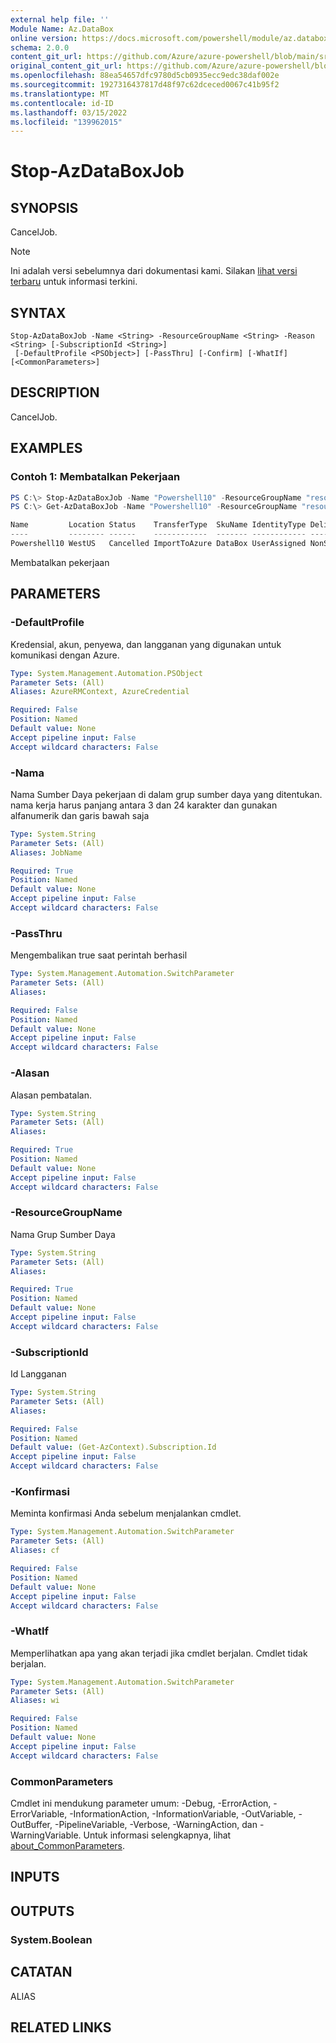 ```yaml
---
external help file: ''
Module Name: Az.DataBox
online version: https://docs.microsoft.com/powershell/module/az.databox/stop-azdataboxjob
schema: 2.0.0
content_git_url: https://github.com/Azure/azure-powershell/blob/main/src/DataBox/help/Stop-AzDataBoxJob.md
original_content_git_url: https://github.com/Azure/azure-powershell/blob/main/src/DataBox/help/Stop-AzDataBoxJob.md
ms.openlocfilehash: 88ea54657dfc9780d5cb0935ecc9edc38daf002e
ms.sourcegitcommit: 1927316437817d48f97c62dceced0067c41b95f2
ms.translationtype: MT
ms.contentlocale: id-ID
ms.lasthandoff: 03/15/2022
ms.locfileid: "139962015"
---
```

# Stop-AzDataBoxJob

## SYNOPSIS
CancelJob.

> [!NOTE]
>Ini adalah versi sebelumnya dari dokumentasi kami. Silakan [lihat versi terbaru](/powershell/module/az.databox/stop-azdataboxjob) untuk informasi terkini.

## SYNTAX

```
Stop-AzDataBoxJob -Name <String> -ResourceGroupName <String> -Reason <String> [-SubscriptionId <String>]
 [-DefaultProfile <PSObject>] [-PassThru] [-Confirm] [-WhatIf] [<CommonParameters>]
```

## DESCRIPTION
CancelJob.

## EXAMPLES

### Contoh 1: Membatalkan Pekerjaan 
```powershell
PS C:\> Stop-AzDataBoxJob -Name "Powershell10" -ResourceGroupName "resourceGroupName" -Reason "Powershell demo job"
PS C:\> Get-AzDataBoxJob -Name "Powershell10" -ResourceGroupName "resourceGroupName"

Name         Location Status    TransferType  SkuName IdentityType DeliveryType Detail
----         -------- ------    ------------  ------- ------------ ------------ ------
Powershell10 WestUS   Cancelled ImportToAzure DataBox UserAssigned NonScheduled Microsoft.Azure.PowerShell.Cmdlets.DataBox.Models.Api20210301.DataBoxJobDetails
```

Membatalkan pekerjaan

## PARAMETERS

### -DefaultProfile
Kredensial, akun, penyewa, dan langganan yang digunakan untuk komunikasi dengan Azure.

```yaml
Type: System.Management.Automation.PSObject
Parameter Sets: (All)
Aliases: AzureRMContext, AzureCredential

Required: False
Position: Named
Default value: None
Accept pipeline input: False
Accept wildcard characters: False
```

### -Nama
Nama Sumber Daya pekerjaan di dalam grup sumber daya yang ditentukan.
nama kerja harus panjang antara 3 dan 24 karakter dan gunakan alfanumerik dan garis bawah saja

```yaml
Type: System.String
Parameter Sets: (All)
Aliases: JobName

Required: True
Position: Named
Default value: None
Accept pipeline input: False
Accept wildcard characters: False
```

### -PassThru
Mengembalikan true saat perintah berhasil

```yaml
Type: System.Management.Automation.SwitchParameter
Parameter Sets: (All)
Aliases:

Required: False
Position: Named
Default value: None
Accept pipeline input: False
Accept wildcard characters: False
```

### -Alasan
Alasan pembatalan.

```yaml
Type: System.String
Parameter Sets: (All)
Aliases:

Required: True
Position: Named
Default value: None
Accept pipeline input: False
Accept wildcard characters: False
```

### -ResourceGroupName
Nama Grup Sumber Daya

```yaml
Type: System.String
Parameter Sets: (All)
Aliases:

Required: True
Position: Named
Default value: None
Accept pipeline input: False
Accept wildcard characters: False
```

### -SubscriptionId
Id Langganan

```yaml
Type: System.String
Parameter Sets: (All)
Aliases:

Required: False
Position: Named
Default value: (Get-AzContext).Subscription.Id
Accept pipeline input: False
Accept wildcard characters: False
```

### -Konfirmasi
Meminta konfirmasi Anda sebelum menjalankan cmdlet.

```yaml
Type: System.Management.Automation.SwitchParameter
Parameter Sets: (All)
Aliases: cf

Required: False
Position: Named
Default value: None
Accept pipeline input: False
Accept wildcard characters: False
```

### -WhatIf
Memperlihatkan apa yang akan terjadi jika cmdlet berjalan.
Cmdlet tidak berjalan.

```yaml
Type: System.Management.Automation.SwitchParameter
Parameter Sets: (All)
Aliases: wi

Required: False
Position: Named
Default value: None
Accept pipeline input: False
Accept wildcard characters: False
```

### CommonParameters
Cmdlet ini mendukung parameter umum: -Debug, -ErrorAction, -ErrorVariable, -InformationAction, -InformationVariable, -OutVariable, -OutBuffer, -PipelineVariable, -Verbose, -WarningAction, dan -WarningVariable. Untuk informasi selengkapnya, lihat [about_CommonParameters](http://go.microsoft.com/fwlink/?LinkID=113216).

## INPUTS

## OUTPUTS

### System.Boolean

## CATATAN

ALIAS

## RELATED LINKS

